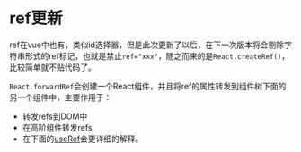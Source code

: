 # ref更新
ref在vue中也有，类似id选择器，但是此次更新了以后，在下一次版本将会剔除字符串形式的ref标记，也就是禁止`ref="xxx"`，随之而来的是`React.createRef()`，比较简单就不贴代码了。

`React.forwardRef`会创建一个React组件，并且将ref的属性转发到组件树下面的另一个组件中，主要作用于：
- 转发refs到DOM中
- 在高阶组件转发refs
- 在下面的[useRef](https://github.com/TinyScript/notes/blob/master/react/hooks-useRef.md)会更详细的解释。
